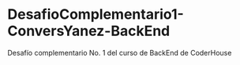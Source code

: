 # DesafioComplementario1-ConversYanez-BackEnd
Desafío complementario No. 1 del curso de BackEnd de CoderHouse 
